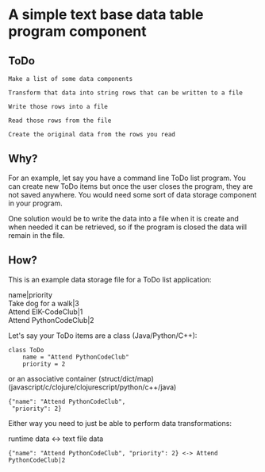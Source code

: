 
# A simple text base data table program component

## ToDo

    Make a list of some data components
    
    Transform that data into string rows that can be written to a file
    
    Write those rows into a file
    
    Read those rows from the file
    
    Create the original data from the rows you read

## Why?

For an example, let say you have a command line ToDo list program. You can create new ToDo items but once the user closes
the program, they are not saved anywhere. You would need some sort of data storage component in your program. 

One solution would be to write the data into a file when it is create and when needed it can be retrieved, so if the program 
is closed the data will remain in the file.

## How?

This is an example data storage file for a ToDo list application:

name|priority  
Take dog for a walk|3  
Attend EIK-CodeClub|1   
Attend PythonCodeClub|2  

Let's say your ToDo items are a class (Java/Python/C++):

    class ToDo
        name = "Attend PythonCodeClub"
        priority = 2

or an associative container (struct/dict/map) (javascript/c/clojure/clojurescript/python/c++/java)

    {"name": "Attend PythonCodeClub",
     "priority": 2}
     
Either way you need to just be able to perform data transformations:

   runtime data <-> text file data
    
    {"name": "Attend PythonCodeClub", "priority": 2} <-> Attend PythonCodeClub|2 
        